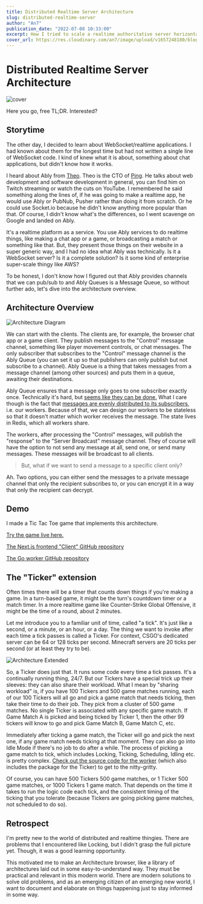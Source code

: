 ```yaml
---
title: Distributed Realtime Server Architecture
slug: distributed-realtime-server
author: "An7"
publication_date: "2022-07-08 10:33:00"
excerpt: How I tried to scale a realtime authoritative server horizontally.
cover_url: https://res.cloudinary.com/an7/image/upload/v1657248180/blog/distributed-realtime-architecture-overview_e9mm3e.png
---
```


# Distributed Realtime Server Architecture

![cover](https://res.cloudinary.com/an7/image/upload/v1657248180/blog/distributed-realtime-architecture-overview_e9mm3e.png)

Here you go, free TL;DR. Interested?

## Storytime

The other day, I decided to learn about WebSocket/realtime applications. I had
known about them for the longest time but had not written a single line of
WebSocket code. I kind of knew what it is about, something about chat
applications, but didn't know how it works.

I heard about Ably from [Theo][theo]. Theo is the CTO of [Ping][ping]. He talks
about web development and software development in general, you can find him on
Twitch streaming or watch the cuts on YouTube. I remembered he said something
along the lines of, if he was going to make a realtime app, he would use Ably or
PubNub, Pusher rather than doing it from scratch. Or he could use Socket.io
because he didn't know anything more popular than that. Of course, I didn't know
what's the differences, so I went scavenge on Google and landed on Ably.

It's a realtime platform as a service. You use Ably services to do realtime
things, like making a chat app or a game, or broadcasting a match or something
like that. But, they present those things on their website in a super generic
way, and I had no idea what Ably was technically. Is it a WebSocket server? Is
it a complete solution? Is it some kind of enterprise super-scale thingy like
AWS?

To be honest, I don't know how I figured out that Ably provides channels that we
can pub/sub to and Ably Queues is a Message Queue, so without further ado, let's
dive into the architecture overview.

## Architecture Overview

![Architecture Diagram](https://res.cloudinary.com/an7/image/upload/v1657248180/blog/distributed-realtime-architecture-overview_e9mm3e.png)

We can start with the clients. The clients are, for example, the browser chat
app or a game client. They publish messages to the "Control" message channel,
something like player movement controls, or chat messages. The only subscriber
that subscribes to the "Control" message channel is the Ably Queue (you can set
it up so that publishers can only publish but not subscribe to a channel). Ably
Queue is a thing that takes messages from a message channel (among other
sources) and puts them in a queue, awaiting their destinations.

Ably Queue ensures that a message only goes to one subscriber exactly once.
Technically it's hard, but [seems like they can be done.][1] What I care though
is the fact that [messages are evenly distributed to its subscribers][2], i.e.
our workers. Because of that, we can design our workers to be stateless so that
it doesn't matter which worker receives the message. The state lives in Redis,
which all workers share.

The workers, after processing the "Control" messages, will publish the
"response" to the "Server Broadcast" message channel. They of course will have
the option to not send any message at all, send one, or send many messages.
These messages will be broadcast to all clients.

> But, what if we want to send a message to a specific client only?

Ah. Two options, you can either send the messages to a private message channel
that only the recipient subscribes to, or you can encrypt it in a way that only
the recipient can decrypt.

## Demo

I made a Tic Tac Toe game that implements this architecture.

[Try the game live here.][ttt]

[The Next.js frontend "Client" GitHub repository][3]

[The Go worker GitHub repository][4]

## The "Ticker" extension

Often times there will be a timer that counts down things if you're making a
game. In a turn-based game, it might be the turn's countdown timer or a match
timer. In a more realtime game like Counter-Strike Global Offensive, it might be
the time of a round, about 2 minutes.

Let me introduce you to a familiar unit of time, called "a tick". It's just like
a second, or a minute, or an hour, or a day. The thing we want to invoke after
each time a tick passes is called a Ticker. For context, CSGO's dedicated server
can be 64 or 128 ticks per second. Minecraft servers are 20 ticks per second (or
at least they try to be).

![Architecture Extended](https://res.cloudinary.com/an7/image/upload/v1657248180/blog/distributed-realtime-architecture-extended_f3olml.png)

So, a Ticker does just that. It runs some code every time a tick passes. It's a
continually running thing, 24/7. But our Tickers have a special trick up their
sleeves: they can also share their workload. What I mean by "sharing workload"
is, if you have 100 Tickers and 500 game matches running, each of our 100
Tickers will all go and pick a game match that needs ticking, then take their
time to do their job. They pick from a cluster of 500 game matches. No single
Ticker is associated with any specific game match. If Game Match A is picked and
being ticked by Ticker 1, then the other 99 tickers will know to go and pick
Game Match B, Game Match C, etc.

Immediately after ticking a game match, the Ticker will go and pick the next
one, if any game match needs ticking at that moment. They can also go into Idle
Mode if there's no job to do after a while. The process of picking a game match
to tick, which includes Locking, Ticking, Scheduling, Idling etc. is pretty
complex. [Check out the source code for the worker][4] (which also includes the
package for the Ticker) to get to the nitty-gritty.

Of course, you can have 500 Tickers 500 game matches, or 1 Ticker 500 game
matches, or 1000 Tickers 1 game match. That depends on the time it takes to run
the logic code each tick, and the consistent timing of the ticking that you
tolerate (because Tickers are going picking game matches, not scheduled to do
so).

## Retrospect

I'm pretty new to the world of distributed and realtime thingies. There are
problems that I encountered like Locking, but I didn't grasp the full picture
yet. Though, it was a good learning opportunity.

This motivated me to make an Architecture browser, like a library of
architectures laid out in some easy-to-understand way. They must be practical
and relevant in this modern world. There are modern solutions to solve old
problems, and as an emerging citizen of an emerging new world, I want to
document and elaborate on things happening just to stay informed in some way.

[1]: https://ably.com/blog/achieving-exactly-once-message-processing-with-ably
[2]: https://ably.com/docs/general/queues
[3]: https://github.com/intagaming/tic-tac-toe
[4]: https://github.com/intagaming/tic-tac-toe-worker
[ping]: https://ping.gg/
[theo]: https://t3.gg/
[ttt]: https://ttt.hxann.com
